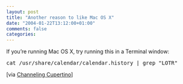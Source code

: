 ```yaml
---
layout: post
title: "Another reason to like Mac OS X"
date: "2004-01-22T13:12:00+01:00"
comments: false
categories: 
---
```


<p>If you&#8217;re running Mac OS X, try running this in a Terminal window:</p>

<pre>cat /usr/share/calendar/calendar.history | grep "LOTR"</pre>

<p>[via <a href="http://macartisan.typepad.com/cupertino/2004/01/grep_that_was_o.html">Channeling Cupertino</a>]</p>


